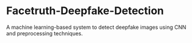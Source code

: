 # Facetruth-Deepfake-Detection
A machine learning-based system to detect deepfake images using CNN and preprocessing techniques.
